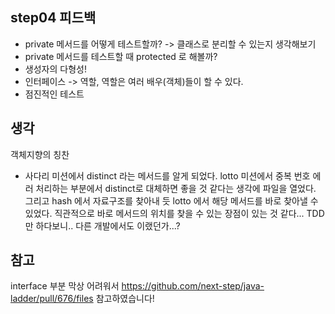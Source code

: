 ## step04 피드백

- private 메서드를 어떻게 테스트할까? -> 클래스로 분리할 수 있는지 생각해보기
- private 메서드를 테스트할 때 protected 로 해볼까? 
- 생성자의 다형성!
- 인터페이스 -> 역할, 역할은 여러 배우(객체)들이 할 수 있다.
- 점진적인 테스트

## 생각
객체지향의 칭찬
- 사다리 미션에서 distinct 라는 메서드를 알게 되었다. lotto 미션에서 중복 번호 에러 처리하는 부분에서 distinct로
대체하면 좋을 것 같다는 생각에 파일을 열었다. 그리고 hash 에서 자료구조를 찾아내 듯 lotto 에서 해당 메서드를 바로 찾아낼 수 있었다.
직관적으로 바로 메서드의 위치를 찾을 수 있는 장점이 있는 것 같다... TDD 만 하다보니.. 다른 개발에서도 이랬던가...? 

## 참고
interface 부분 막상 어려워서 
https://github.com/next-step/java-ladder/pull/676/files 참고하였습니다!


